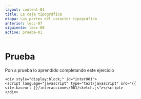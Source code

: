 ```yaml
---
layout: content-01
title: La caja tipográfica
etapa: Las partes del caracter tipográfico
anterior: lecc-07
siguiente: lecc-09
active: prueba-01
---
```


Prueba
============

<div class="col-md-5 extracto">
	Pon a prueba lo aprendido completando este ejercicio
</div>

<div class="col-md-7">

	<div style="display:block;" id="inter001">
	<script language="javascript" type="text/javascript" src="{{ site.baseurl }}/interacciones/001/sketch.js"></script>
	</div>
	
</div>